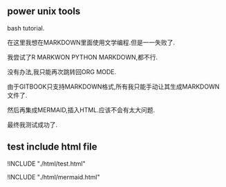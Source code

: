 ## power unix tools

bash tutorial.

在这里我想在MARKDOWN里面使用文学编程.但是一一失败了.

我尝试了R MARKWON PYTHON MARKDOWN,都不行.

没有办法,我只能再次跳转回ORG MODE.

由于GITBOOK只支持MARKDOWN格式,所有我只能手动让其生成MARKDOWN文件了.

然后再集成MERMAID,插入HTML.应该不会有太大问题.

最终我测试成功了.

## test include html file

!INCLUDE "./html/test.html"

!INCLUDE "./html/mermaid.html"
